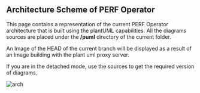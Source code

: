 ## Architecture Scheme of PERF Operator

This page contains a representation of the current PERF Operator architecture that is built using the plantUML capabilities. 
All the diagrams sources are placed under the **/puml** directory of the current folder. 

An Image of the HEAD of the current branch will be displayed as a result of an Image building with the plant uml proxy server. 

If you are in the detached mode, use the sources to get the required version of diagrams.

![arch](http://www.plantuml.com/plantuml/proxy?src=https://raw.githubusercontent.com/epmd-edp/perf-operator/master/documentation/puml/arch.puml) 